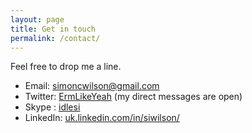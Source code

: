 ```yaml
---
layout: page
title: Get in touch
permalink: /contact/
---
```


Feel free to drop me a line.

* Email: [simoncwilson@gmail.com](mailto:simoncwilson@gmail.com)
* Twitter: [ErmLikeYeah](http://www.twitter.com/ErmLikeYeah) (my direct messages are open)
* Skype : [idlesi](skype:idlesi)
* LinkedIn: [uk.linkedin.com/in/siwilson/](http://uk.linkedin.com/in/siwilson/)
